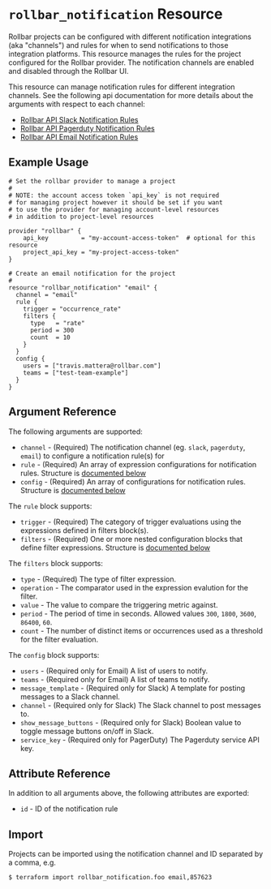 `rollbar_notification` Resource
=========================

Rollbar projects can be configured with different notification integrations (aka "channels") and rules for when to send notifications to those integration platforms.  This resource manages the rules for the project configured for the Rollbar provider.  The notification channels are enabled and disabled through the Rollbar UI.

This resource can manage notification rules for different integration channels.  See the following api documentation for more details about the arguments with respect to each channel:

* [Rollbar API Slack Notification Rules](https://docs.rollbar.com/reference/Slack-Notification-Rules)
* [Rollbar API Pagerduty Notification Rules](https://docs.rollbar.com/reference/PagerDuty-Notification-Rules)
* [Rollbar API Email Notification Rules](https://docs.rollbar.com/reference/Email-Notification-Rules)


Example Usage
-------------

```hcl
# Set the rollbar provider to manage a project
#
# NOTE: the account access token `api_key` is not required
# for managing project however it should be set if you want
# to use the provider for managing account-level resources
# in addition to project-level resources

provider "rollbar" {
    api_key         = "my-account-access-token"  # optional for this resource
    project_api_key = "my-project-access-token"
}

# Create an email notification for the project
#
resource "rollbar_notification" "email" {
  channel = "email"
  rule {
    trigger = "occurrence_rate"
    filters {
      type   = "rate"
      period = 300
      count  = 10
    }
  }
  config {
    users = ["travis.mattera@rollbar.com"]
    teams = ["test-team-example"]
  }
}
```

Argument Reference
------------------

The following arguments are supported:

* `channel` - (Required) The notification channel (eg. `slack`, `pagerduty`, `email`) to configure a notification rule(s) for
* `rule` - (Required) An array of expression configurations for notification rules.  Structure is [documented below](#nested_rule)
* `config` - (Required) An array of configurations for notification rules.  Structure is [documented below](#nested_config)

<a name="nested_rule"></a>The `rule` block supports:
* `trigger` - (Required) The category of trigger evaluations using the expressions defined in filters block(s).
* `filters` - (Required) One or more nested configuration blocks that define filter expressions.  Structure is [documented below](#nested_filters)

<a name="nested_filters"></a>The `filters` block supports:
* `type` - (Required) The type of filter expression.
* `operation` - The comparator used in the expression evalution for the filter.
* `value` - The value to compare the triggering metric against.
* `period` - The period of time in seconds.  Allowed values `300`, `1800`, `3600`, `86400`, `60`.
* `count` - The number of distinct items or occurrences used as a threshold for the filter evaluation.


<a name="nested_config"></a>The `config` block supports:

* `users` - (Required only for Email)  A list of users to notify.
* `teams` - (Required only for Email)  A list of teams to notify.
* `message_template` - (Required only for Slack)  A template for posting messages to a Slack channel.
* `channel` - (Required only for Slack)  The Slack channel to post messages to.
* `show_message_buttons` - (Required only for Slack)  Boolean value to toggle message buttons on/off in Slack.
* `service_key` - (Required only for PagerDuty)  The Pagerduty service API key.

Attribute Reference
-------------------

In addition to all arguments above, the following attributes are exported:

* `id` - ID of the notification rule


Import
------

Projects can be imported using the notification channel and ID separated by a comma, e.g.

```
$ terraform import rollbar_notification.foo email,857623
```
